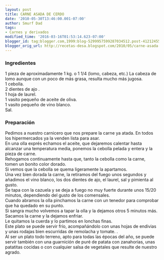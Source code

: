 ```yaml
---
layout: post
title: CARNE ASADA DE CERDO
date: '2010-05-30T13:46:00.001-07:00'
author: Smurf Dad
tags:
- Carnes y derivados
modified_time: '2016-03-16T01:53:14.623-07:00'
blogger_id: tag:blogger.com,1999:blog-5299957599287034512.post-4121245583589869378
blogger_orig_url: http://recetas-desa.blogspot.com/2010/05/carne-asada-de-cerdo.html
---
```


<h3>Ingredientes</h3>1 pieza de aproximadamente 1 kg. o 1 1/4 (lomo, cabeza, etc.) La cabeza de lomo aunque con un poco de más grasa, resulta mucho más jugosa.<br />1 cebolla.<br />2 dientes de ajo .<br />1 hoja de laurel.<br />1 vasito pequeño de aceite de oliva.<br />1 vasito pequeño de vino blanco.<br />Sal.<br /><h3>Preparación</h3>Pedimos a nuestro carnicero que nos prepare la carne ya atada. En todos los hipermercados ya la venden lista para asar.<br />En una olla exprés echamos el aceite, que dejaremos calentar hasta alcanzar una temperatura media, ponemos la cebolla pelada y entera y la pieza de carne.<br />Rehogamos continuamente hasta que, tanto la cebolla como la carne, tomen un bonito color dorado.<br />Si vemos que la cebolla se quema ligeramente la apartamos.<br />Una vez bien dorada la carne, la retiramos del fuego unos segundos y añadimos el vino blanco, los dos dientes de ajo, el laurel, sal y pimienta al gusto.<br />Se tapa con la cazuela y se deja a fuego no muy fuerte durante unos 15/20 minutos, dependiendo del gusto de los comensales.<br />Cuando abramos la olla pinchamos la carne con un tenedor para comprobar que ha quedado en su punto.<br />Si sangra mucho volvemos a tapar la olla y la dejamos otros 5 minutos más.<br />Sacamos la carne y la dejamos enfriar.<br />Le quitamos la cuerda y lo partimos en lonchas finas.<br />Este plato se puede servir frío, acompañándolo con unas hojas de endivias y unas rodajas bien escurridas de remolacha y tomate. .<br />Al ser un plato todo terreno, apto para todas las épocas  del año,  se puede servir también con una guarnición de puré de patata con zanahorias, unas patatitas cocidas o con cualquier salsa de vegetales que resulte de nuestro agrado.